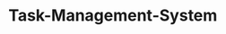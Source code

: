 # Task-Management-System
<!-- 
بسم الله نبدأ سعادة جديدة..
١. البداية بتكون من صناعة جدول بال sql 
٢. نبدأ بربط ال dB مع ال back من خلال ملف:
.env
Config => db.js
طبعا مش غلط لو تعمل ال generate لل JWT وتطلع قيمة ال JWT Secret
٣. بتكتب كود app.js
٤. وبعد هيك بنروح لصديقتنا ال routes وبطريقنا هون بنعمل middlewares (بإمكانك تخلي ال middlewares ك خطوة اخيرة)
٥. وبعدين ل Models 
٦. واخيرا الراعي الرسمي ال controller -->